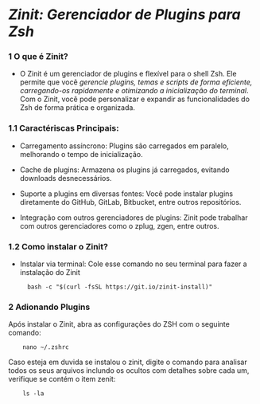 # *Zinit: Gerenciador de Plugins para Zsh*

### 1  O que é Zinit?

- O Zinit é um gerenciador de plugins e flexível para o shell Zsh. 
Ele permite que você *gerencie plugins, temas e scripts de forma eficiente, carregando-os rapidamente e otimizando a inicialização do terminal*. Com o Zinit, você pode personalizar e expandir as funcionalidades do Zsh de forma prática e organizada.

### 1.1 Caractériscas Principais:

- Carregamento assíncrono: Plugins são carregados em paralelo, melhorando o tempo de inicialização.

- Cache de plugins: Armazena os plugins já carregados, evitando downloads desnecessários.

- Suporte a plugins em diversas fontes: Você pode instalar plugins diretamente do GitHub, GitLab, Bitbucket, entre outros repositórios.

- Integração com outros gerenciadores de plugins: Zinit pode trabalhar com outros gerenciadores como o zplug, zgen, entre outros.

### 1.2 Como instalar o Zinit?

- Instalar via terminal: Cole esse comando no seu terminal para fazer a instalação do Zinit

        bash -c "$(curl -fsSL https://git.io/zinit-install)"

### 2 Adionando Plugins 

Após instalar o Zinit, abra as configurações do ZSH com o seguinte comando:
        
        nano ~/.zshrc

Caso esteja em duvida se instalou o zinit, digite o comando para analisar todos os seus arquivos inclundo os ocultos com detalhes sobre cada um, verifique se contém o item zenit:

        ls -la

